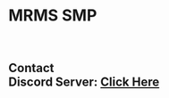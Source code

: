 # MRMS SMP
<br>
<h2> Contact
<br>
Discord Server: <a href="https://discord.gg/amc692KPqJ">Click Here</a>
